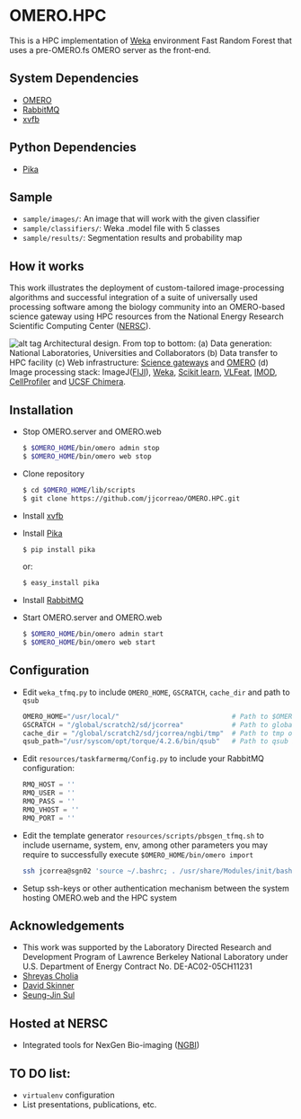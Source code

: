

OMERO.HPC
=========

This is a HPC implementation of [Weka] environment Fast Random Forest that uses a pre-OMERO.fs OMERO server as the front-end.

System Dependencies
-------------------

  - [OMERO]
  - [RabbitMQ]
  - [xvfb]
  
Python Dependencies
-------------------

  - [Pika]
  
Sample
------
  - ```sample/images/```: An image that will work with the given classifier
  - ```sample/classifiers/```: Weka .model file with 5 classes
  - ```sample/results/```: Segmentation results and probability map

How it works
------------

This work illustrates the deployment of custom-tailored image-processing algorithms and successful integration of a 
suite of universally used processing software among the biology community into an OMERO-based science gateway 
using HPC resources from the National Energy Research Scientific Computing Center ([NERSC]).

![alt tag](https://raw.github.com/jjcorreao/OMERO.HPC/master/readme/architecture.png)
Architectural design. From top to bottom: (a) Data generation: National Laboratories, Universities and 
Collaborators (b) Data transfer to HPC facility (c) Web infrastructure: [Science gateways] and [OMERO] (d) 
Image processing stack: ImageJ([FIJI]), [Weka], [Scikit learn], [VLFeat], [IMOD], [CellProfiler] and [UCSF Chimera].


Installation
------------
  - Stop OMERO.server and OMERO.web

    ```sh
    $ $OMERO_HOME/bin/omero admin stop
    $ $OMERO_HOME/bin/omero web stop
    ```

  - Clone repository
  
    ```sh
    $ cd $OMERO_HOME/lib/scripts
    $ git clone https://github.com/jjcorreao/OMERO.HPC.git
    ```

  - Install [xvfb]
  
  - Install [Pika]
  
    ```sh
    $ pip install pika
    ```
  
    or:

    ```sh
    $ easy_install pika
    ```

  - Install [RabbitMQ]

  - Start OMERO.server and OMERO.web

    ```sh  
    $ $OMERO_HOME/bin/omero admin start
    $ $OMERO_HOME/bin/omero web start
    ```

Configuration
-------------

  - Edit ```weka_tfmq.py``` to include ```OMERO_HOME```, ```GSCRATCH```, ```cache_dir``` and path to ```qsub```
  
    ```py
    OMERO_HOME="/usr/local/"                            # Path to $OMERO_HOME on system hosting OMERO.web
    GSCRATCH = "/global/scratch2/sd/jcorrea"            # Path to global scratch on HPC system
    cache_dir = "/global/scratch2/sd/jcorrea/ngbi/tmp"  # Path to tmp on HPC system
    qsub_path="/usr/syscom/opt/torque/4.2.6/bin/qsub"   # Path to qsub bin on HPC system
    ```

  - Edit ```resources/taskfarmermq/Config.py``` to include your RabbitMQ configuration:

    ```py
    RMQ_HOST = ''
    RMQ_USER = ''
    RMQ_PASS = ''
    RMQ_VHOST = ''
    RMQ_PORT = ''
    ```
    
  - Edit the template generator ```resources/scripts/pbsgen_tfmq.sh``` to include username, system, env, among other
  parameters you may require to successfully execute ```$OMERO_HOME/bin/omero import```
   
    ```sh
    ssh jcorrea@sgn02 'source ~/.bashrc; . /usr/share/Modules/init/bash; source ${OMERO_ENV}; omero import -s sgn02 -d ${dataset} -n ${name} ${outpath}/segmented_map.tif -k ${uuid}'
    ```
    
  - Setup ssh-keys or other authentication mechanism between the system hosting OMERO.web and the HPC system 
  
Acknowledgements
----------------
  - This work was supported by the Laboratory Directed Research and Development Program of Lawrence Berkeley National Laboratory under U.S. Department of Energy Contract No. DE-AC02-05CH11231
  - [Shreyas Cholia]
  - [David Skinner]
  - [Seung-Jin Sul]

Hosted at NERSC
----------------
  - Integrated tools for NexGen Bio-imaging ([NGBI])
  
TO DO list:
----------------------------------
  - ```virtualenv``` configuration
  - List presentations, publications, etc. 

[Seung-Jin Sul]:https://github.com/sulsj
[OMERO]:https://www.openmicroscopy.org/
[RabbitMQ]:http://www.rabbitmq.com/
[ImageJ]:http://fiji.sc
[Weka]:http://www.cs.waikato.ac.nz/ml/weka/
[TaskFarmerMQ]:https://github.com/jjcorreao/OMERO.HPC/tree/master/resources/taskfarmermq
[xvfb]:http://www.x.org/archive/X11R7.7/doc/man/man1/Xvfb.1.xhtml
[Shreyas Cholia]:https://github.com/shreddd
[David Skinner]:https://github.com/deskinner
[Pika]:http://pika.readthedocs.org/en/latest/
[NERSC]:http://www.nersc.gov
[Science gateways]:http://www.nersc.gov/users/science-gateways/
[Scikit learn]:http://scikit-learn.org
[FIJI]:http://fiji.sc
[VLFeat]:http://vlfeat.org
[IMOD]:http://bio3d.colorado.edu/imod/
[CellProfiler]:http://cellprofiler.org
[UCSF Chimera]:https://www.cgl.ucsf.edu/chimera/
[NGBI]:http://ngbi.nersc.gov
